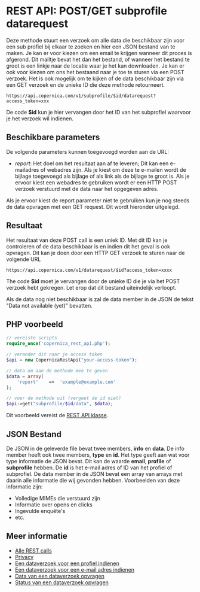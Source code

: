 # REST API: POST/GET subprofile datarequest

Deze methode stuurt een verzoek om alle data die beschikbaar zijn voor een
sub profiel bij elkaar te zoeken en hier een JSON bestand van te maken. Je kan er voor 
kiezen om een email te krijgen wanneer dit proces is afgerond. Dit mailtje bevat
het dan het bestand, of wanneer het bestand te groot is een linkje naar
de locatie waar je het kan downloaden. Je kan er ook voor kiezen om
ons het bestaand naar je toe te sturen via een POST verzoek. 
Het is ook mogelijk om te kijken of de data beschikbaar zijn via een GET
verzoek en de unieke ID die deze methode retourneert.

`https://api.copernica.com/v1/subprofile/$id/datarequest?access_token=xxx`

De code **$id** kun je hier vervangen door het ID van het subprofiel waarvoor je 
het verzoek wil indienen.

## Beschikbare parameters

De volgende parameters kunnen toegevoegd worden aan de URL:

* *report*: Het doel om het resultaat aan af te leveren; Dit kan een 
e-mailadres of webadres zijn. Als je kiest om deze te e-mailen wordt de bijlage 
toegevoegd als bijlage of als link als de bijlage te groot is. Als je ervoor 
kiest een webadres te gebruiken wordt er een HTTP POST verzoek verstuurd met 
de data naar het opgegeven adres.

Als je ervoor kiest de report parameter niet te gebruiken kun je nog steeds 
de data opvragen met een GET request. Dit wordt hieronder uitgelegd.

## Resultaat

Het resultaat van deze POST call is een uniek ID. Met dit ID kan je controleren
of de data beschikbaar is en indien dit het geval is ook opvragen. Dit
kan je doen door een HTTP GET verzoek te sturen naar de volgende URL

`https://api.copernica.com/v1/datarequest/$id?access_token=xxxx`

The code **$id** moet je vervangen door de unieke ID die je via het POST verzoek
hebt gekregen. Let erop dat dit bestand uiteindelijk verloopt.

Als de data nog niet beschikbaar is zal de data member in de JSON de tekst 
"Data not available (yet)" bevatten.

## PHP voorbeeld

```php
// vereiste scripts
require_once('copernica_rest_api.php');

// verander dit naar je access token
$api = new CopernicaRestApi("your-access-token");

// data om aan de methode mee te geven
$data = array(
    'report'    =>  'example@example.com'
);

// voer de methode uit (vergeet de id niet)
$api->get("subprofile/$id/data", $data);
```

Dit voorbeeld vereist de [REST API klasse](./rest-php).

## JSON Bestand

De JSON in de geleverde file bevat twee members, **info** en **data**. De info
member heeft ook twee members, **type** en **id**. Het type geeft aan wat voor
type informatie de JSON bevat. Dit kan de waarde **email**, **profile** of **subprofile**
hebben. De **id** is het e-mail adres of ID van het profiel of subprofiel.
De data member in de JSON bevat een array van arrays met daarin alle informatie
die wij gevonden hebben. Voorbeelden van deze informatie zijn:

- Volledige MIMEs die verstuurd zijn
- Informatie over opens en clicks
- Ingevulde enquête's
- etc.

## Meer informatie

* [Alle REST calls](./rest-api)
* [Privacy](./privacy)
* [Een dataverzoek voor een profiel indienen ](./rest-post-profile-datarequest)
* [Een dataverzoek voor een e-mail adres indienen](./rest-post-email-datarequest)
* [Data van een dataverzoek opvragen](./rest-get-datarequest-data)
* [Status van een dataverzoek opvragen](./rest-get-datarequest-status)
